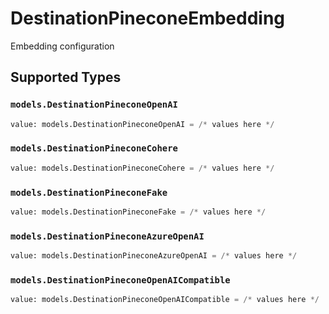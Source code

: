 # DestinationPineconeEmbedding

Embedding configuration


## Supported Types

### `models.DestinationPineconeOpenAI`

```python
value: models.DestinationPineconeOpenAI = /* values here */
```

### `models.DestinationPineconeCohere`

```python
value: models.DestinationPineconeCohere = /* values here */
```

### `models.DestinationPineconeFake`

```python
value: models.DestinationPineconeFake = /* values here */
```

### `models.DestinationPineconeAzureOpenAI`

```python
value: models.DestinationPineconeAzureOpenAI = /* values here */
```

### `models.DestinationPineconeOpenAICompatible`

```python
value: models.DestinationPineconeOpenAICompatible = /* values here */
```


